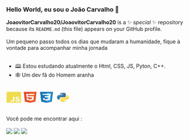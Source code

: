 ### Hello World, eu sou o João Carvalho  👋


**JoaovitorCarvalho20/JoaovitorCarvalho20** is a ✨ _special_ ✨ repository because its `README.md` (this file) appears on your GitHub profile.
<br>
</br>
Um pequeno passo todos os dias que mudaram a humanidade, fique à vontade para acompanhar minha jornada
<br>
</br>
- 🕮 Estou estudando atualmente o Html, CSS, JS, Pyton, C++.
- 🕸️ Um dev fâ do Homem aranha 
<div style="display: inline_block"><br>
    <img align="center" alt="joao-Js" height="30" width="40" src="https://raw.githubusercontent.com/devicons/devicon/master/icons/javascript/javascript-plain.svg">
    <img align="center" alt="joao-HTML" height="30" width="40" src="https://raw.githubusercontent.com/devicons/devicon/master/icons/html5/html5-original.svg">
    <img align="center" alt="joao-CSS" height="30" width="40" src="https://raw.githubusercontent.com/devicons/devicon/master/icons/css3/css3-original.svg">
    <img align="center" alt="joao-Python" height="30" width="40" src="https://raw.githubusercontent.com/devicons/devicon/master/icons/python/python-original.svg">
    
  </div>

<br>
</br>
 Você pode me encontrar aqui :
<br>
</br>
   
  <div> 
    <a href="https://www.instagram.com/joao_ap_carvalho/" target="_blank"><img src="https://img.shields.io/badge/-Instagram-%23E4405F?style=for-the-badge&logo=instagram&logoColor=white" target="_blank"></a>
    <a href = "mailto:joaovitordtna0@gmail.com"><img src="https://img.shields.io/badge/-Gmail-%23333?style=for-the-badge&logo=gmail&logoColor=white" target="_blank"></a>
    <a href="https://www.linkedin.com/in/joao-carvalho21" target="_blank"><img src="https://img.shields.io/badge/-LinkedIn-%230077B5?style=for-the-badge&logo=linkedin&logoColor=white" target="_blank"></a> 
    
  </div>

